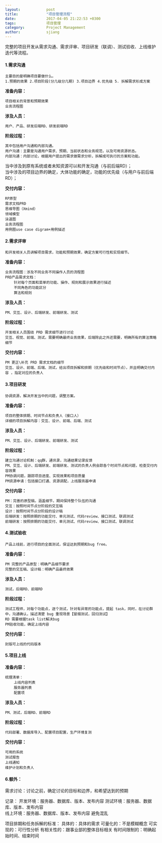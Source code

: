 ```yaml
---
layout:            post
title:             "项目管理流程"
date:              2017-04-05 21:22:53 +0300
tags:              项目管理  
category:          Project Management
author:            sjiang
---
```


完整的项目开发从需求沟通、需求评审、项目研发（联调）、测试验收、上线维护迭代等流程。


#### 1.需求沟通

    主要目的是明确项目要做什么。
    1.预期的效果 2.项目阶段(分几级分几期) 3.项目边界 4.优先级 5. 拆解需求形成方案
	
**准备内容：**

	项目相关的背景和预期效果
	业务流程图

**涉及人员：**

	用户、产品、研发后端RD、研发前端RD

**阶段过程：**

	其中包括用户沟通和内部沟通。	
	用户沟通：主要是沟通用户需求、预期、当前状态和业务规范，以及可用资源状态。
	内部沟通：内部讨论，根据用户提出的需求做需求分析，拆解成可执行的方案和功能。

当中涉及到原有系统或者未知资源可以和开发沟通（与前后端RD）；  
当中涉及的项目边界的确定，大体功能的确定，功能的优先级（与用户与前后端RD）；

**交付内容：**
	
	RP原型
	需求文档PRD
	思维导图（Xmind）
	领域模型
	泳道图
	业务流程图
	用例图use case digram+用例描述

#### 2.需求评审
	和开发相关人员讲解项目需求，功能和预期效果，确定方案可行性和实现细节。

**准备内容：**
	
	业务流程图：涉及不同业务不同操作人员的流程图
	PRD产品需求文档：
		针对每个页面和菜单的功能、操作、规则和展示效果进行描述
		不同角色的功能区分
		算法和规则

**涉及人员：**
	
	PM、交互、设计、后端研发、前端研发、测试	

**阶段过程：**
	
	开发相关人员围绕 PRD 需求细节进行讨论
	交互、视觉、前端、测试，需要明确最终业务效果，后端除此之外还需要，明确所有的算法策略细节

**交付内容：**
	
	PM 更正\补充 PRD 需求文档的细节
	交互、设计、前端、后端、测试，给出项目拆解和排期（优先级和时间节点），并且明确交付内容	，指定对应的负责人
	
	

#### 3.项目研发
	协调资源，解决开发当中的问题，调整方案。

**准备内容：**

	项目的整体排期、时间节点和负责人（接口人）
	详细的项目拆解内容：交互、设计、前端、后端、测试

**涉及人员：** 

	PM、交互、设计、后端研发、前端研发、测试


**阶段过程：**

	建立沟通讨论机制：qq群，通讯录，沟通结果记录反馈
	PM、交互、设计、后端研发、前端研发、测试的负责人例会踪各个时间节点和问题，检查交付内容效果
	PM协调问题，跟踪项目进度、实现效果和项目质量
	PM资源申请：包括接口打通、资源调配，上线服务器申请

**交付内容：**

	PM：完善的原型稿，涵盖细节，期间保持整个队伍的沟通
	交互：按照时间节点分阶段的交互稿	
	设计：按照时间节点分阶段的设计稿
	后端研发：按照排期的功能交付、单元测试、代码review、接口测试、联调测试
	前端研发：按照排期的功能交付、单元测试、代码review、接口测试、联调测试


#### 4.测试验收
	产品上线前，进行项目的全面测试，保证达到预期和bug free。

**准备内容：**

	PM 完整的产品原型：明确产品细节要求
	完整的交互稿、设计稿：明确产品最终效果

**涉及人员：**

	测试，后端RD、前端RD

**阶段过程：**	
	
	测试工程师，对每个功能点，逐个测试，针对有异常的功能点，提起 task，同时，在讨论群中，沟通确认，描述清楚 bug 重现场景【冒烟测试，回归测试】
	RD 需要根据task list解决bug
	PM验收功能，确定上线内容

**交付内容：**

	封版可上线的代码版本

	
#### 5.项目上线

**准备内容：**

	梳理清单：
		上线内容列表
		服务器列表
		配置项

**涉及人员：**

	PM、测试，后端RD、前端RD

**阶段过程：**

	代码部署、数据库导入、配置项目配置，生产环境复测
	

**交付内容：**

	可用的系统
	测试报告
	上线通知
	维护计划和负责人



#### 6.额外：

需求讨论：讨论之前，确定讨论的目标和边界，和希望达到的预期

记录：
开发环境：服务器、数据库、版本、发布内容
测试环境：服务器、数据库、版本、发布内容	
线上环境：服务器、数据库、版本、发布内容
避免混乱	

项目排期和任务拆解的标准：
	具体的：具体的需求
	可量化的：不是模糊概念
	可实现的：可行性分析
	有相关性的：跟事业部的整体目标相关
	有时间限制的：明确起始时间、结束时间



